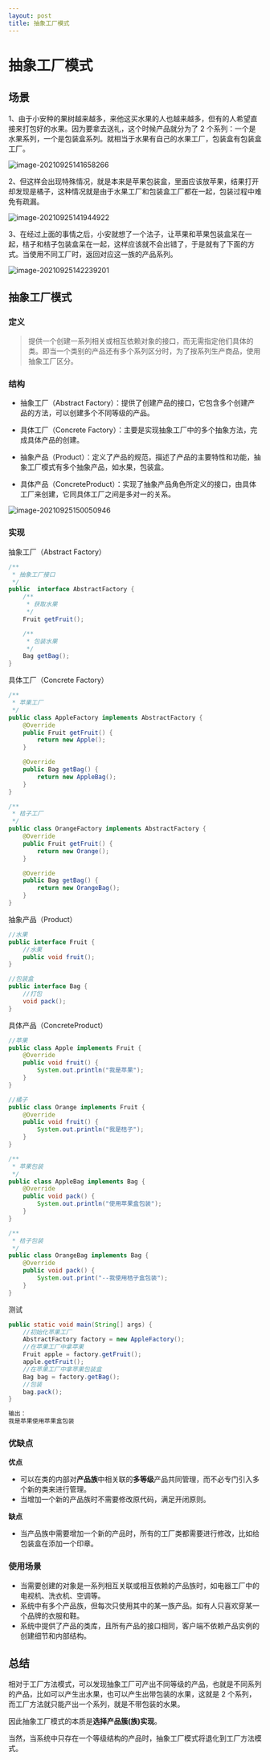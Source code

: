 ```yaml
---
layout: post
title: 抽象工厂模式
---
```


# 抽象工厂模式
## 场景

1、由于小安种的果树越来越多，来他这买水果的人也越来越多，但有的人希望直接来打包好的水果。因为要拿去送礼，这个时候产品就分为了 2 个系列：一个是水果系列，一个是包装盒系列。就相当于水果有自己的水果工厂，包装盒有包装盒工厂。

![image-20210925141658266](https://cdn.javatv.net/note/20210925141658.png)

2、但这样会出现特殊情况，就是本来是苹果包装盒，里面应该放苹果，结果打开却发现是橘子，这种情况就是由于水果工厂和包装盒工厂都在一起，包装过程中难免有疏漏。

![image-20210925141944922](https://cdn.javatv.net/note/20210925141944.png)

3、在经过上面的事情之后，小安就想了一个法子，让苹果和苹果包装盒呆在一起，桔子和桔子包装盒呆在一起，这样应该就不会出错了，于是就有了下面的方式。当使用不同工厂时，返回对应这一族的产品系列。

![image-20210925142239201](https://cdn.javatv.net/note/20210925142239.png)

## 抽象工厂模式

### 定义

> 提供一个创建一系列相关或相互依赖对象的接口，而无需指定他们具体的类。即当一个类别的产品还有多个系列区分时，为了按系列生产商品，使用抽象工厂区分。

### 结构

- 抽象工厂（Abstract Factory）：提供了创建产品的接口，它包含多个创建产品的方法，可以创建多个不同等级的产品。

- 具体工厂（Concrete Factory）：主要是实现抽象工厂中的多个抽象方法，完成具体产品的创建。


- 抽象产品（Product）：定义了产品的规范，描述了产品的主要特性和功能，抽象工厂模式有多个抽象产品，如水果，包装盒。


- 具体产品（ConcreteProduct）：实现了抽象产品角色所定义的接口，由具体工厂来创建，它同具体工厂之间是多对一的关系。

![image-20210925150050946](https://cdn.javatv.net/note/20210925150050.png)

### 实现

抽象工厂（Abstract Factory）

```java
/**
 * 抽象工厂接口
 */
public  interface AbstractFactory {
    /**
     * 获取水果
     */
    Fruit getFruit();

    /**
     * 包装水果
     */
    Bag getBag();
}
```

具体工厂（Concrete Factory）

```java
/**
 * 苹果工厂
 */
public class AppleFactory implements AbstractFactory {
    @Override
    public Fruit getFruit() {
        return new Apple();
    }

    @Override
    public Bag getBag() {
        return new AppleBag();
    }
}

/**
 * 桔子工厂
 */
public class OrangeFactory implements AbstractFactory {
    @Override
    public Fruit getFruit() {
        return new Orange();
    }

    @Override
    public Bag getBag() {
        return new OrangeBag();
    }
}
```

抽象产品（Product）

```java
//水果
public interface Fruit {
	//水果
    public void fruit();
}

//包装盒
public interface Bag {
    //打包
    void pack();
}
```

具体产品（ConcreteProduct）

```java
//苹果
public class Apple implements Fruit {
    @Override
    public void fruit() {
        System.out.println("我是苹果");
    }
}

//橘子
public class Orange implements Fruit {
    @Override
    public void fruit() {
        System.out.println("我是桔子");
    }
}

/**
 * 苹果包装
 */
public class AppleBag implements Bag {
    @Override
    public void pack() {
        System.out.println("使用苹果盒包装");
    }
}

/**
 * 桔子包装
 */
public class OrangeBag implements Bag {
    @Override
    public void pack() {
        System.out.print("--我使用桔子盒包装");
    }
}
```

测试

```java
public static void main(String[] args) {
    //初始化苹果工厂
    AbstractFactory factory = new AppleFactory();
    //在苹果工厂中拿苹果
    Fruit apple = factory.getFruit();
    apple.getFruit();
    //在苹果工厂中拿苹果包装盒
    Bag bag = factory.getBag();
    //包装
    bag.pack();
}

输出：
我是苹果使用苹果盒包装
```

### 优缺点

**优点**

- 可以在类的内部对**产品族**中相关联的**多等级**产品共同管理，而不必专门引入多个新的类来进行管理。
- 当增加一个新的产品族时不需要修改原代码，满足开闭原则。

**缺点**

- 当产品族中需要增加一个新的产品时，所有的工厂类都需要进行修改，比如给包装盒在添加一个印章。

### 使用场景

- 当需要创建的对象是一系列相互关联或相互依赖的产品族时，如电器工厂中的电视机、洗衣机、空调等。
- 系统中有多个产品族，但每次只使用其中的某一族产品。如有人只喜欢穿某一个品牌的衣服和鞋。
- 系统中提供了产品的类库，且所有产品的接口相同，客户端不依赖产品实例的创建细节和内部结构。

## 总结

相对于工厂方法模式，可以发现抽象工厂可产出不同等级的产品，也就是不同系列的产品，比如可以产生出水果，也可以产生出带包装的水果，这就是 2 个系列，而工厂方法就只能产出一个系列，就是不带包装的水果。

因此抽象工厂模式的本质是**选择产品簇(族)实现**。

当然，当系统中只存在一个等级结构的产品时，抽象工厂模式将退化到工厂方法模式。

